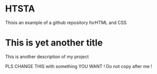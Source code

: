 # HTSTA
Thisis an example of a github repository forHTML and CSS

# This is yet another title
This is another description of my project

PLS CHANGE THIS  with something YOU WANT ! Do not copy after me !
